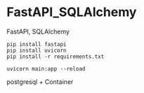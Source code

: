 # FastAPI_SQLAlchemy
FastAPI, SQLAlchemy

```
pip install fastapi
pip install uvicorn
pip install -r requirements.txt
```
```
uvicorn main:app --reload
```
postgresql + Container
